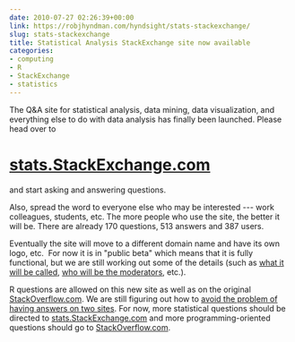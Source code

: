 ```yaml
---
date: 2010-07-27 02:26:39+00:00
link: https://robjhyndman.com/hyndsight/stats-stackexchange/
slug: stats-stackexchange
title: Statistical Analysis StackExchange site now available
categories:
- computing
- R
- StackExchange
- statistics
---
```


The Q&A site for statistical analysis, data mining, data visualization, and everything else to do with data analysis has finally been launched. Please head over to


# [ stats.StackExchange.com](http://stats.stackexchange.com)


and start asking and answering questions.

Also, spread the word to everyone else who may be interested --- work colleagues, students, etc. The more people who use the site, the better it will be. There are already 170 questions, 513 answers and 387 users.

Eventually the site will move to a different domain name and have its own logo, etc.  For now it is in "public beta" which means that it is fully functional, but we are still working out some of the details (such as [what it will be called](http://meta.stats.stackexchange.com/questions/21/what-should-our-site-be-called-what-should-our-domain-name-be), [who will be the moderators](http://meta.stats.stackexchange.com/questions/133/who-should-the-moderators-be), etc.).

R questions are allowed on this new site as well as on the original [StackOverflow.com](http://stackoverflow.com/questions/tagged/r). We are still figuring out how to [avoid the problem of having answers on two sites](http://meta.stats.stackexchange.com/questions/169/is-it-possible-to-integrate-data-from-so-com-questions-tagged-r-here). For now, more statistical questions should be directed to [stats.StackExchange.com](http://stats.stackexchange.com) and more programming-oriented questions should go to [StackOverflow.com](http://stackoverflow.com).
